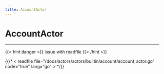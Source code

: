 ```yaml
---
title: AccountActor
---
```


# AccountActor
---

{{< hint danger >}}
Issue with readfile
{{< /hint >}}

{{/* < readfile file="/docs/actors/actors/builtin/account/account_actor.go" code="true" lang="go" > */}}
